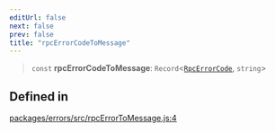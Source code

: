 ```yaml
---
editUrl: false
next: false
prev: false
title: "rpcErrorCodeToMessage"
---
```


> `const` **rpcErrorCodeToMessage**: `Record`\<[`RpcErrorCode`](/reference/tevm/errors/type-aliases/rpcerrorcode/), `string`\>

## Defined in

[packages/errors/src/rpcErrorToMessage.js:4](https://github.com/qbzzt/tevm-monorepo/blob/main/packages/errors/src/rpcErrorToMessage.js#L4)
